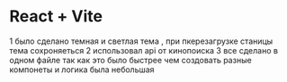 # React + Vite 

1 было сделано темная и светлая тема , при пкерезагрузке станицы тема сохроняеться 
2 использовал api от кинопоиска 
3 все сделано в одном файле так как это было быстрее чем создовать разные компонеты и логика была небольшая 